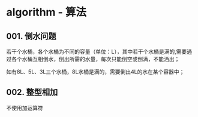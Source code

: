 # algorithm - 算法

## 001. 倒水问题

若干个水桶，各个水桶为不同的容量（单位：L），其中若干个水桶是满的,需要通过各个水桶互相倒水，倒出所需的水量，每次只能倒空或倒满，不能洒出；

如有8L、5L、3L三个水桶，8L水桶是满的，需要倒出4L的水在某个容器中；

## 002. 整型相加

不使用加运算符